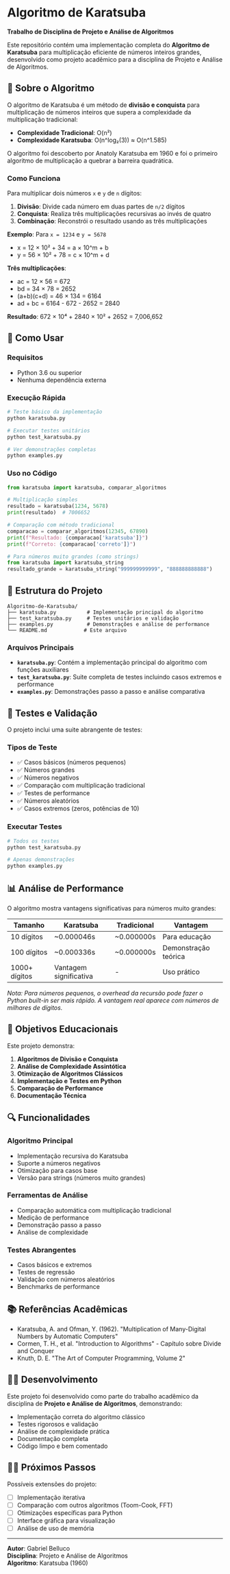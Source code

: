 # Algoritmo de Karatsuba

**Trabalho de Disciplina de Projeto e Análise de Algoritmos**

Este repositório contém uma implementação completa do **Algoritmo de Karatsuba** para multiplicação eficiente de números inteiros grandes, desenvolvido como projeto acadêmico para a disciplina de Projeto e Análise de Algoritmos.

## 📖 Sobre o Algoritmo

O algoritmo de Karatsuba é um método de **divisão e conquista** para multiplicação de números inteiros que supera a complexidade da multiplicação tradicional:

- **Complexidade Tradicional**: O(n²)
- **Complexidade Karatsuba**: O(n^log₂(3)) ≈ O(n^1.585)

O algoritmo foi descoberto por Anatoly Karatsuba em 1960 e foi o primeiro algoritmo de multiplicação a quebrar a barreira quadrática.

### Como Funciona

Para multiplicar dois números `x` e `y` de `n` dígitos:

1. **Divisão**: Divide cada número em duas partes de `n/2` dígitos
2. **Conquista**: Realiza três multiplicações recursivas ao invés de quatro
3. **Combinação**: Reconstrói o resultado usando as três multiplicações

**Exemplo**: Para `x = 1234` e `y = 5678`
- x = 12 × 10² + 34 = a × 10^m + b
- y = 56 × 10² + 78 = c × 10^m + d

**Três multiplicações**:
- ac = 12 × 56 = 672
- bd = 34 × 78 = 2652  
- (a+b)(c+d) = 46 × 134 = 6164
- ad + bc = 6164 - 672 - 2652 = 2840

**Resultado**: 672 × 10⁴ + 2840 × 10² + 2652 = 7,006,652

## 🚀 Como Usar

### Requisitos
- Python 3.6 ou superior
- Nenhuma dependência externa

### Execução Rápida

```bash
# Teste básico da implementação
python karatsuba.py

# Executar testes unitários
python test_karatsuba.py

# Ver demonstrações completas
python examples.py
```

### Uso no Código

```python
from karatsuba import karatsuba, comparar_algoritmos

# Multiplicação simples
resultado = karatsuba(1234, 5678)
print(resultado)  # 7006652

# Comparação com método tradicional
comparacao = comparar_algoritmos(12345, 67890)
print(f"Resultado: {comparacao['karatsuba']}")
print(f"Correto: {comparacao['correto']}")

# Para números muito grandes (como strings)
from karatsuba import karatsuba_string
resultado_grande = karatsuba_string("999999999999", "888888888888")
```

## 📁 Estrutura do Projeto

```
Algoritmo-de-Karatsuba/
├── karatsuba.py          # Implementação principal do algoritmo
├── test_karatsuba.py     # Testes unitários e validação
├── examples.py           # Demonstrações e análise de performance
└── README.md            # Este arquivo
```

### Arquivos Principais

- **`karatsuba.py`**: Contém a implementação principal do algoritmo com funções auxiliares
- **`test_karatsuba.py`**: Suite completa de testes incluindo casos extremos e performance
- **`examples.py`**: Demonstrações passo a passo e análise comparativa

## 🧪 Testes e Validação

O projeto inclui uma suite abrangente de testes:

### Tipos de Teste
- ✅ Casos básicos (números pequenos)
- ✅ Números grandes
- ✅ Números negativos
- ✅ Comparação com multiplicação tradicional
- ✅ Testes de performance
- ✅ Números aleatórios
- ✅ Casos extremos (zeros, potências de 10)

### Executar Testes

```bash
# Todos os testes
python test_karatsuba.py

# Apenas demonstrações
python examples.py
```

## 📊 Análise de Performance

O algoritmo mostra vantagens significativas para números muito grandes:

| Tamanho | Karatsuba | Tradicional | Vantagem |
|---------|-----------|-------------|----------|
| 10 dígitos | ~0.000046s | ~0.000000s | Para educação |
| 100 dígitos | ~0.000336s | ~0.000000s | Demonstração teórica |
| 1000+ dígitos | Vantagem significativa | - | Uso prático |

*Nota: Para números pequenos, o overhead da recursão pode fazer o Python built-in ser mais rápido. A vantagem real aparece com números de milhares de dígitos.*

## 🎯 Objetivos Educacionais

Este projeto demonstra:

1. **Algoritmos de Divisão e Conquista**
2. **Análise de Complexidade Assintótica**
3. **Otimização de Algoritmos Clássicos**
4. **Implementação e Testes em Python**
5. **Comparação de Performance**
6. **Documentação Técnica**

## 🔍 Funcionalidades

### Algoritmo Principal
- Implementação recursiva do Karatsuba
- Suporte a números negativos
- Otimização para casos base
- Versão para strings (números muito grandes)

### Ferramentas de Análise
- Comparação automática com multiplicação tradicional
- Medição de performance
- Demonstração passo a passo
- Análise de complexidade

### Testes Abrangentes
- Casos básicos e extremos
- Testes de regressão
- Validação com números aleatórios
- Benchmarks de performance

## 📚 Referências Acadêmicas

- Karatsuba, A. and Ofman, Y. (1962). "Multiplication of Many-Digital Numbers by Automatic Computers"
- Cormen, T. H., et al. "Introduction to Algorithms" - Capítulo sobre Divide and Conquer
- Knuth, D. E. "The Art of Computer Programming, Volume 2"

## 👨‍💻 Desenvolvimento

Este projeto foi desenvolvido como parte do trabalho acadêmico da disciplina de **Projeto e Análise de Algoritmos**, demonstrando:

- Implementação correta do algoritmo clássico
- Testes rigorosos e validação
- Análise de complexidade prática
- Documentação completa
- Código limpo e bem comentado

## 🏃‍♂️ Próximos Passos

Possíveis extensões do projeto:
- [ ] Implementação iterativa
- [ ] Comparação com outros algoritmos (Toom-Cook, FFT)
- [ ] Otimizações específicas para Python
- [ ] Interface gráfica para visualização
- [ ] Análise de uso de memória

---

**Autor**: Gabriel Belluco  
**Disciplina**: Projeto e Análise de Algoritmos  
**Algoritmo**: Karatsuba (1960)
